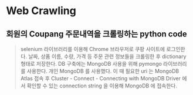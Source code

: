 # Web Crawling
## 회원의 Coupang 주문내역을 크롤링하는 python code

> selenium 라이브러리를 이용해 Chrome 브라우저로 쿠팡 사이트에 로그인한다.
> 날짜, 상품 이름, 수량, 가격 등 주문 관련 정보들을 크롤링한 후 dictionary 형태로 저장한다.
> DB 구축에는 MongoDB 사용을 위해 pymongo 라이브러리를 사용한다.
> 개인 MongoDB 를 사용했다. 이 때 필요한 uri 는 MongoDB Atlas 접속 후 Cluster - Connect - Connecting with MongoDB Driver 에서 확인할 수 있는 connection string 을 이용해 MongoDB 에 접속한다.
